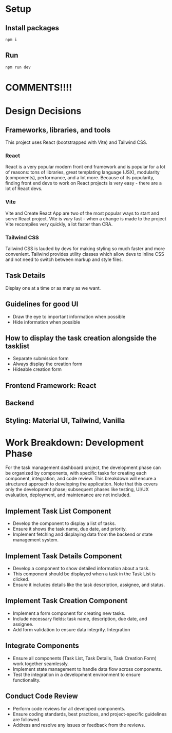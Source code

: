 # Setup
## Install packages
`npm i`

## Run
`npm run dev`

# COMMENTS!!!! 

# Design Decisions

## Frameworks, libraries, and tools
This project uses React (bootstrapped with Vite) and Tailwind CSS. 

### React
React is a very popular modern front end framework and is popular for a lot of reasons: tons of libraries, great templating language (JSX), modularity (components), performance, and a lot more. Because of its popularity, finding front end devs to work on React projects is very easy - there are a lot of React devs. 

### Vite
Vite and Create React App are two of the most popular ways to start and serve React project. Vite is *very* fast - when a change is made to the project Vite recompiles very quickly, a lot faster than CRA. 

### Tailwind CSS
Tailwind CSS is lauded by devs for making styling so much faster and more convenient. Tailwind provides utility classes which allow devs to inline CSS and not need to switch between markup and style files. 

## Task Details
Display one at a time or as many as we want. 


## Guidelines for good UI
* Draw the eye to important information when possible
* Hide information when possible

## How to display the task creation alongside the tasklist
* Separate submission form
* Always display the creation form
* Hideable creation form

## Frontend Framework: React

## Backend

## Styling: Material UI, Tailwind, Vanilla

# Work Breakdown: Development Phase
For the task management dashboard project, the development phase can be organized by components, with specific tasks for creating each component, integration, and code review. This breakdown will ensure a structured approach to developing the application. Note that this covers only the development phase; subsequent phases like testing, UI/UX evaluation, deployment, and maintenance are not included.

## Implement Task List Component
* Develop the component to display a list of tasks.
* Ensure it shows the task name, due date, and priority.
* Implement fetching and displaying data from the backend or state management system.

## Implement Task Details Component
* Develop a component to show detailed information about a task.
* This component should be displayed when a task in the Task List is clicked.
* Ensure it includes details like the task description, assignee, and status.

## Implement Task Creation Component
* Implement a form component for creating new tasks.
* Include necessary fields: task name, description, due date, and assignee.
* Add form validation to ensure data integrity.
Integration

## Integrate Components
* Ensure all components (Task List, Task Details, Task Creation Form) work together seamlessly.
* Implement state management to handle data flow across components.
* Test the integration in a development environment to ensure functionality.

## Conduct Code Review

* Perform code reviews for all developed components.
* Ensure coding standards, best practices, and project-specific guidelines are followed.
* Address and resolve any issues or feedback from the reviews.